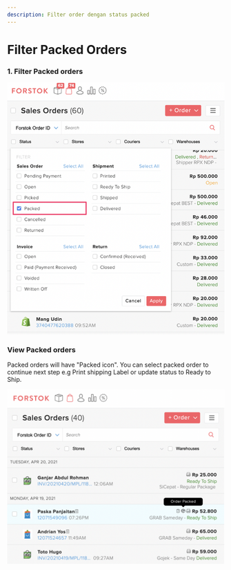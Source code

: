 ```yaml
---
description: Filter order dengan status packed
---
```


# Filter Packed Orders

### 1. Filter Packed orders

![](../../.gitbook/assets/screen-shot-2021-04-20-at-1.14.19-pm.png)

### View Packed orders

Packed orders will have "Packed icon". You can select packed order to continue next step e.g Print shipping Label or update status to Ready to Ship.

![](../../.gitbook/assets/screen-shot-2021-04-20-at-1.19.01-pm.png)

